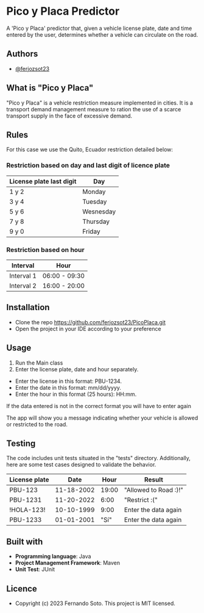 
# Pico y Placa Predictor

A 'Pico y Placa' predictor that, given a vehicle license plate, date and time entered by the user, determines whether a vehicle can circulate on the road.

## Authors

- [@ferjozsot23](https://github.com/ferjozsot23/)


## What is "Pico y Placa"

"Pico y Placa" is a vehicle restriction measure implemented in cities. It is a transport demand management measure to ration the use of a scarce transport supply in the face of excessive demand.


## Rules
For this case we use the Quito, Ecuador restriction detailed below:

### Restriction based on day and last digit of licence plate

|**License plate last digit**|**Day**|
| ----------------- | ------------------------------------------------------------------ |
| 1 y 2 |  Monday |
| 3 y 4 | Tuesday |
| 5 y 6 | Wesnesday |
| 7 y 8 | Thursday |
| 9 y 0 | Friday |


### Restriction based on hour
|**Interval**| **Hour**|
| ----------------- | ------------------------------------------------------------------ |
| Interval 1 |  06:00 - 09:30 |
| Interval 2 | 16:00 - 20:00 |




## Installation
* Clone the repo https://github.com/ferjozsot23/PicoPlaca.git
* Open the project in your IDE according to your preference



## Usage

1. Run the Main class
1. Enter the license plate, date and hour separately.
- Enter the license in this format: PBU-1234.
- Enter the date in this format: mm/dd/yyyy.
- Enter the hour in this format (25 hours): HH:mm.

If the data entered is not in the correct format you will have to enter again

The app will show you a message indicating whether your vehicle is allowed or restricted to the road.
## Testing

The code includes unit tests situated in the "tests" directory.
Additionally, here are some test cases designed to validate the behavior.



|**License plate** | **Date**  | **Hour** | **Result** |
| ----------------- | ----------|----------------------|------------------------ |
| PBU-123 |  11-18-2002 | 19:00 | "Allowed to Road :)!" |
| PBU-1231 | 11-20-2022 | 6:00 | "Restrict :(" |
| !HOLA-123! | 10-10-1999 | 9:00 | Enter the data again |
| PBU-1233 | 01-01-2001 | "Sí" | Enter the data again |



## Built with

* **Programming language**: Java
* **Project Management Framework**: Maven
* **Unit Test**: JUnit



## Licence

 - Copyright (c) 2023 Fernando Soto. This project is MIT licensed.
